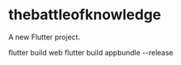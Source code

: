 # thebattleofknowledge

A new Flutter project.

flutter build web
flutter build appbundle --release

